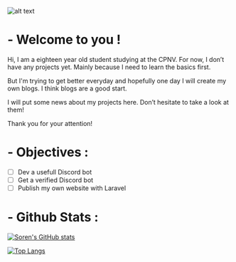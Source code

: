 ![alt text](https://i.imgur.com/uk4S0Os.png)

# - Welcome to you !

Hi, I am a eighteen year old student studying at the CPNV. For now, I don’t have any projects yet. Mainly because I need to learn the basics first.

But I'm trying to get better everyday and hopefully one day I will create my own blogs. I think blogs are a good start. 

I will put some news about my projects here. Don’t hesitate to take a look at them! 

Thank you for your attention!

# - Objectives :

- [ ] Dev a usefull Discord bot
- [ ] Get a verified Discord bot
- [ ] Publish my own website with Laravel

# - Github Stats :

[![Soren's GitHub stats](https://github-readme-stats.vercel.app/api?username=Soreenn&show_icons=true&theme=dracula)](https://github.com/anuraghazra/github-readme-stats)     
     
[![Top Langs](https://github-readme-stats.vercel.app/api/top-langs/?username=Soreenn&layout=compact)](https://github.com/anuraghazra/github-readme-stats)
